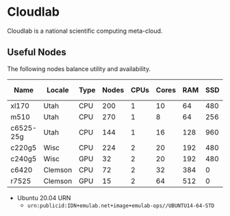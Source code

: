 # Cloudlab

Cloudlab is a national scientific computing meta-cloud.

## Useful Nodes

The following nodes balance utility and availability.

|      Name |  Locale | Type | Nodes | CPUs | Cores | RAM | SSD | SSD Type |  HDD | Passmark |    Perf |
|-----------|---------|------|-------|------|-------|-----|-----|----------|------|----------|---------|
|     xl170 |    Utah |  CPU |   200 |    1 |    10 |  64 | 480 |     SATA |    0 |    11732 |     Low |
|      m510 |    Utah |  CPU |   270 |    1 |     8 |  64 | 256 |     NVMe |    0 |    11732 |     Low |
| c6525-25g |    Utah |  CPU |   144 |    1 |    16 | 128 | 960 |     NVMe |    0 |    32480 |    High |
|    c220g5 |    Wisc |  CPU |   224 |    2 |    20 | 192 | 480 |     SATA | 1000 |    21378 |  Medium |
|    c240g5 |    Wisc |  GPU |    32 |    2 |    20 | 192 | 480 |     SATA | 1000 |    21378 |  Medium |
|     c6420 | Clemson |  CPU |    72 |    2 |    32 | 384 |   0 |      N/A | 2000 |      N/A |    High |
|     r7525 | Clemson |  GPU |    15 |    2 |    64 | 512 |   0 |      N/A | 2000 |    72534 | Highest |

- Ubuntu 20.04 URN
  - `urn:publicid:IDN+emulab.net+image+emulab-ops//UBUNTU14-64-STD`

